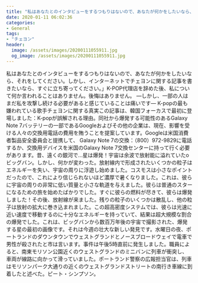 ```yaml
---
title: "私はあなたとのインタビューをするつもりはないので、あなたが何かをしたいなら、それをしてください。"
date: 2020-01-11 06:02:36
categories:
- General
tags:
- "チェヨン"
header:
  image: /assets/images/20200111055911.jpg
  og_image: /assets/images/20200111055911.jpg
---
```


私はあなたとのインタビューをするつもりはないので、あなたが何かをしたいなら、それをしてください。しかし、インターネットでチェヨンに関する記事を書きたいなら、すぐに立ち寄ってください。」K-POP代理店を辞めた後、私について何か言われることはありません。後悔はありません。 —しかし、一部の人はまだ私を攻撃し続ける必要があると感じていることは痛いです— K-popの最も嫌われている歌手チェヨンに関する真実この記事は、韓国フォーカスで最初に登場しました：K-popが誤解される理由。同社から爆発する可能性のあるGalaxy Note 7バッテリーの一部であるGoogleおよびその他の企業は、現在、影響を受ける人々の交換用電話の費用を賄うことを提案しています。Googleは米国消費者製品安全委員会と提携して、 Galaxy Note 7の交換：（800）972-9829に電話するか、交換用デバイスを米国のGalaxy Note 7交換センターに持って行く必要があります。昔、遠くの銀河で...星は爆発！宇宙は余波で放射能に溢れていたoビッグバン。しかし、何かが変わった。放射線内で形成されたいくつかの粒子はエネルギーを失い、宇宙の周りに浮遊し始めました。コスモスは小さなポイントだったので、これにより信じられないほど濃厚で暑くなりました。これは、彼らに宇宙の周りの非常に低い質量と小さな軌道を与えました。彼らは普通のスターになるための旅を始めたばかりでした。すぐに彼らの燃料が尽きて、彼らは爆発しました！その後、放射線が来ました。残りの粒子のいくつかは散乱し、他の粒子は放射の拡大に巻き込まれました。この超高密度システムでは、彼らは光速に近い速度で移動するのに十分なエネルギーを持っていて、結果は超大規模な割合の爆発でした。これは、ビッグバンから数百万年後の宇宙で撮影された、爆発する星の最初の画像です。それは今週の壮大な新しい発見です。水曜日の夜、ポートランドのダウンタウンでウェストグランドとノースブロードウェイで電車で男性が殺されたと市は言います。事件は午後5時直前に発生しました。職員によると、南東モリソン公園近くのウェストグランドのミニバンに列車が衝突し、車両が線路に向かって滑っていました。ポートランド警察の広報担当官は、列車はモリソンパーク大通りの近くのウェストグランドストリートの南行き車線に到着したと述べた。ピート・シンプソン。
